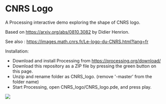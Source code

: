 # CNRS Logo

A Processing interactive demo exploring the shape of CNRS logo.

Based on https://arxiv.org/abs/0810.3082 by Didier Henrion.

See also : https://images.math.cnrs.fr/Le-logo-du-CNRS.html?lang=fr

Installation: 
* Download and install Processing from https://processing.org/download/
* Download this repository as a ZIP file by pressing the green button on this page.
* Unzip and rename folder as CNRS_logo. (remove '-master' from the folder name)
* Start Processing, open CNRS_logo/CNRS_logo.pde, and press play.

[![](https://github.com/mutterer/cnrsLogo/raw/master/screenshot.png)](https://github.com/mutterer/cnrsLogo/raw/master/screenshot.png)
